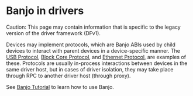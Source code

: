 # Banjo in drivers

Caution: This page may contain information that is specific to the legacy
version of the driver framework (DFv1).

Devices may implement protocols, which are Banjo ABIs used by child devices
to interact with parent devices in a device-specific manner. The
[USB Protocol](/sdk/banjo/fuchsia.hardware.usb/usb.fidl),
[Block Core Protocol](/sdk/banjo/fuchsia.hardware.block/block.fidl), and
[Ethernet Protocol](/sdk/banjo/fuchsia.hardware.ethernet/ethernet.fidl), are
examples of these. Protocols are usually in-process interactions between
devices in the same driver host, but in cases of driver isolation, they may take
place through RPC to another driver host (through proxy).

See [Banjo Tutorial](development/drivers/tutorials/banjo-tutorial.md) to learn how to use Banjo.
